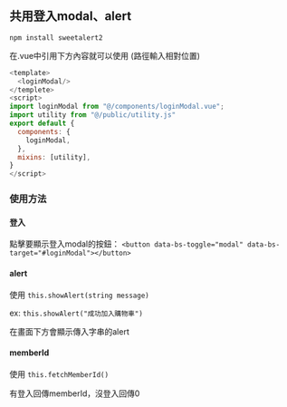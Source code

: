## 共用登入modal、alert

`npm install sweetalert2`

在.vue中引用下方內容就可以使用
(路徑輸入相對位置)
```javascript
<template>
  <loginModal/>
</templete>
<script>
import loginModal from "@/components/loginModal.vue";
import utility from "@/public/utility.js"
export default {
  components: {
    loginModal,
  },
  mixins: [utility],
}
</script>
```
### 使用方法

####   **登入**

點擊要顯示登入modal的按鈕：
`<button data-bs-toggle="modal"
                data-bs-target="#loginModal"></button>` 


####   **alert**
使用 `this.showAlert(string message)`

ex: `this.showAlert("成功加入購物車")`

在畫面下方會顯示傳入字串的alert

####   **memberId**
使用 `this.fetchMemberId()`

有登入回傳memberId，沒登入回傳0

